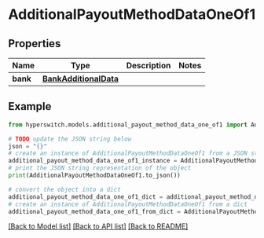 # AdditionalPayoutMethodDataOneOf1


## Properties

Name | Type | Description | Notes
------------ | ------------- | ------------- | -------------
**bank** | [**BankAdditionalData**](BankAdditionalData.md) |  | 

## Example

```python
from hyperswitch.models.additional_payout_method_data_one_of1 import AdditionalPayoutMethodDataOneOf1

# TODO update the JSON string below
json = "{}"
# create an instance of AdditionalPayoutMethodDataOneOf1 from a JSON string
additional_payout_method_data_one_of1_instance = AdditionalPayoutMethodDataOneOf1.from_json(json)
# print the JSON string representation of the object
print(AdditionalPayoutMethodDataOneOf1.to_json())

# convert the object into a dict
additional_payout_method_data_one_of1_dict = additional_payout_method_data_one_of1_instance.to_dict()
# create an instance of AdditionalPayoutMethodDataOneOf1 from a dict
additional_payout_method_data_one_of1_from_dict = AdditionalPayoutMethodDataOneOf1.from_dict(additional_payout_method_data_one_of1_dict)
```
[[Back to Model list]](../README.md#documentation-for-models) [[Back to API list]](../README.md#documentation-for-api-endpoints) [[Back to README]](../README.md)


